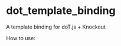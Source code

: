 dot_template_binding
====================

A template binding for doT.js + Knockout

How to use:

  <div data-bind="dotTemplate: 'script_id'"></div>
  
  <script id='script_id' type='text/html'>
    {{~it.$data.something_like_an_array :value:index }}
      <span>{{= value }}</span>
    {{~}}
  </script>
